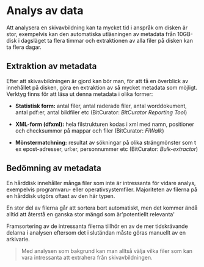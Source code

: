 # Analys av data

Att analysera en skivavbildning kan ta mycket tid i anspråk om disken är stor, exempelvis kan den automatiska utläsningen av metadata från 10GB-disk i dagsläget ta flera timmar och extraktionen av alla filer på disken kan ta flera dagar.

## Extraktion av metadata

Efter att skivavbildningen är gjord kan bör man, för att få en överblick av innehållet på disken, göra en extraktion av så mycket metadata som möjligt.
Verktyg finns för att läsa ut denna metadata i olika former:

* **Statistisk form:**
antal filer, antal raderade filer, antal worddokument, antal pdf:er, antal bildfiler etc (BitCurator: *BitCurator Reporting Tool*)

* **XML-form (dfxml):**
hela filstrukturen kodas i xml med namn, positioner och checksummor på mappar och filer (BitCurator: *FiWalk*)

* **Mönstermatchning:**
resultat av sökningar på olika strängmönster som t ex epost-adresser, url:er, personnummer etc (BitCurator: *Bulk-extractor*)

## Bedömning av metadata
En hårddisk innehåller många
filer som inte är intressanta för vidare analys, exempelvis programvaru- eller operativsystemfiler. Majoriteten av filerna på en hårddisk utgörs oftast av den här typen.

En stor del av filerna går att sortera bort automatiskt, men det kommer ändå alltid att återstå en ganska stor mängd som är'potentiellt relevanta'

Framsortering av de intressanta filerna tillhör en av de mer tidskrävande delarna i analysen eftersom det i slutändan måste göras manuellt av en arkivarie.

>Med analysen som bakgrund kan man alltså välja vilka filer som kan vara intressanta att extrahera från skivavbildningen.













